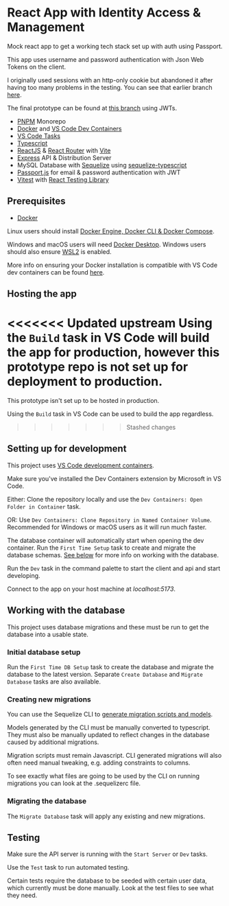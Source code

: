 # React App with Identity Access & Management

Mock react app to get a working tech stack set up with auth using Passport.

This app uses username and password authentication with Json Web Tokens on the client.

I originally used sessions with an http-only cookie but abandoned it after having too many problems in the testing. You can see that earlier branch [here](https://github.com/julianmedwards/react-with-iam/tree/passport-session).

The final prototype can be found at [this branch](https://github.com/julianmedwards/react-with-iam/tree/passport-jwt) using JWTs.

-   [PNPM](https://pnpm.io/) Monorepo
-   [Docker](https://www.docker.com/) and [VS Code Dev Containers](https://code.visualstudio.com/docs/devcontainers/containers)
-   [VS Code Tasks](https://code.visualstudio.com/Docs/editor/tasks)
-   [Typescript](https://www.typescriptlang.org/)
-   [ReactJS](https://react.dev/) & [React Router](https://reactrouter.com/) with [Vite](https://vitejs.dev/)
-   [Express](https://expressjs.com/) API & Distribution Server
-   MySQL Database with [Sequelize](https://sequelize.org/) using [sequelize-typescript](https://github.com/sequelize/sequelize-typescript)
-   [Passport.js](https://www.passportjs.org/) for email & password authentication with JWT
-   [Vitest](https://vitest.dev/) with [React Testing Library](https://testing-library.com/docs/react-testing-library/intro)

## Prerequisites

-   [Docker](https://www.docker.com/)

Linux users should install [Docker Engine, Docker CLI & Docker Compose](https://docs.docker.com/engine/install/).

Windows and macOS users will need [Docker Desktop](https://www.docker.com/products/docker-desktop/).
Windows users should also ensure [WSL2](https://docs.docker.com/desktop/windows/wsl/) is enabled.

More info on ensuring your Docker installation is compatible with VS Code dev containers can be found [here](https://code.visualstudio.com/docs/devcontainers/containers#_getting-started).

## Hosting the app

<<<<<<< Updated upstream
Using the `Build` task in VS Code will build the app for production, however this prototype repo is not set up for deployment to production.
=======
This prototype isn't set up to be hosted in production.

Using the `Build` task in VS Code can be used to build the app regardless.

> > > > > > > Stashed changes

## Setting up for development

This project uses [VS Code development containers](https://code.visualstudio.com/docs/devcontainers/containers).

Make sure you've installed the Dev Containers extension by Microsoft in VS Code.

Either: Clone the repository locally and use the `Dev Containers: Open Folder in Container` task.

OR: Use `Dev Containers: Clone Repository in Named Container Volume`. Recommended for Windows or macOS users as it will run much faster.

The database container will automatically start when opening the dev container. Run the `First Time Setup` task to create and migrate the database schemas. [See below](#initial-database-setup) for more info on working with the database.

Run the `Dev` task in the command palette to start the client and api and start developing.

Connect to the app on your host machine at _localhost:5173_.

## Working with the database

This project uses database migrations and these must be run to get the database into a usable state.

### Initial database setup

Run the `First Time DB Setup` task to create the database and migrate the database to the latest version. Separate `Create Database` and `Migrate Database` tasks are also available.

### Creating new migrations

You can use the Sequelize CLI to [generate migration scripts and models](https://sequelize.org/docs/v6/other-topics/migrations/#creating-the-first-model-and-migration).

Models generated by the CLI must be manually converted to typescript. They must also be manually updated to reflect changes in the database caused by additional migrations.

Migration scripts must remain Javascript. CLI generated migrations will also often need manual tweaking, e.g. adding constraints to columns.

To see exactly what files are going to be used by the CLI on running migrations you can look at the .sequelizerc file.

### Migrating the database

The `Migrate Database` task will apply any existing and new migrations.

## Testing

Make sure the API server is running with the `Start Server` or `Dev` tasks.

Use the `Test` task to run automated testing.

Certain tests require the database to be seeded with certain user data, which currently must be done manually. Look at the test files to see what they need.
